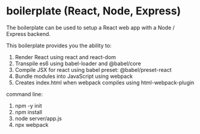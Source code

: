 # boilerplate (React, Node, Express)

The boilerplate can be used to setup a React web app with a Node / Express backend.

This boilerplate provides you the ability to:
  1. Render React using react and react-dom
  2. Transpile es6 using babel-loader and @babel/core
  3. Compile JSX for react using babel preset: @babel/preset-react
  4. Bundle modules into JavaScript using webpack
  5. Creates index.html when webpack compiles using html-webpack-plugin
  
command line: 
 1. npm -y init
 2. npm install
 3. node server/app.js
 4. npx webpack
